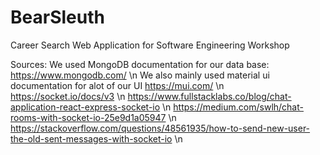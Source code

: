 # BearSleuth
Career Search Web Application for Software Engineering Workshop

Sources:
We used MongoDB documentation for our data base: https://www.mongodb.com/ \n
We also mainly used material ui documentation for alot of our UI https://mui.com/ \n
https://socket.io/docs/v3 \n
https://www.fullstacklabs.co/blog/chat-application-react-express-socket-io \n
https://medium.com/swlh/chat-rooms-with-socket-io-25e9d1a05947 \n
https://stackoverflow.com/questions/48561935/how-to-send-new-user-the-old-sent-messages-with-socket-io \n

